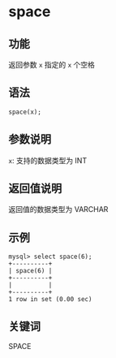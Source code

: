 # space

## 功能

返回参数 `x` 指定的 `x` 个空格

## 语法

```Haskell
space(x);
```

## 参数说明

`x`: 支持的数据类型为 INT

## 返回值说明

返回值的数据类型为 VARCHAR

## 示例

```Plain Text
mysql> select space(6);
+----------+
| space(6) |
+----------+
|          |
+----------+
1 row in set (0.00 sec)
```

## 关键词

SPACE
